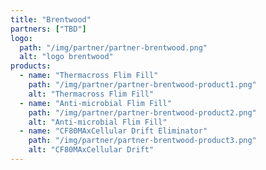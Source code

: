 ```yaml
---
title: "Brentwood"
partners: ["TBD"]
logo:
  path: "/img/partner/partner-brentwood.png"
  alt: "logo brentwood"
products:
  - name: "Thermacross Flim Fill"
    path: "/img/partner/partner-brentwood-product1.png"
    alt: "Thermacross Flim Fill"
  - name: "Anti-microbial Flim Fill"
    path: "/img/partner/partner-brentwood-product2.png"
    alt: "Anti-microbial Flim Fill"
  - name: "CF80MAxCellular Drift Eliminator"
    path: "/img/partner/partner-brentwood-product3.png"
    alt: "CF80MAxCellular Drift"
---
```

 